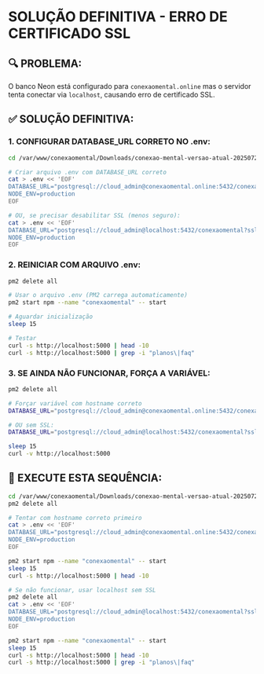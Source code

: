 # SOLUÇÃO DEFINITIVA - ERRO DE CERTIFICADO SSL

## 🔍 PROBLEMA:
O banco Neon está configurado para `conexaomental.online` mas o servidor tenta conectar via `localhost`, causando erro de certificado SSL.

## ✅ SOLUÇÃO DEFINITIVA:

### 1. CONFIGURAR DATABASE_URL CORRETO NO .env:
```bash
cd /var/www/conexaomental/Downloads/conexao-mental-versao-atual-20250729

# Criar arquivo .env com DATABASE_URL correto
cat > .env << 'EOF'
DATABASE_URL="postgresql://cloud_admin@conexaomental.online:5432/conexaomental?sslmode=require"
NODE_ENV=production
EOF

# OU, se precisar desabilitar SSL (menos seguro):
cat > .env << 'EOF'
DATABASE_URL="postgresql://cloud_admin@localhost:5432/conexaomental?sslmode=disable"
NODE_ENV=production
EOF
```

### 2. REINICIAR COM ARQUIVO .env:
```bash
pm2 delete all

# Usar o arquivo .env (PM2 carrega automaticamente)
pm2 start npm --name "conexaomental" -- start

# Aguardar inicialização
sleep 15

# Testar
curl -s http://localhost:5000 | head -10
curl -s http://localhost:5000 | grep -i "planos\|faq"
```

### 3. SE AINDA NÃO FUNCIONAR, FORÇA A VARIÁVEL:
```bash
pm2 delete all

# Forçar variável com hostname correto
DATABASE_URL="postgresql://cloud_admin@conexaomental.online:5432/conexaomental?sslmode=require" pm2 start npm --name "conexaomental" -- start

# OU sem SSL:
DATABASE_URL="postgresql://cloud_admin@localhost:5432/conexaomental?sslmode=disable" pm2 start npm --name "conexaomental" -- start

sleep 15
curl -v http://localhost:5000
```

## 🎯 EXECUTE ESTA SEQUÊNCIA:
```bash
cd /var/www/conexaomental/Downloads/conexao-mental-versao-atual-20250729
pm2 delete all

# Tentar com hostname correto primeiro
cat > .env << 'EOF'
DATABASE_URL="postgresql://cloud_admin@conexaomental.online:5432/conexaomental?sslmode=require"
NODE_ENV=production
EOF

pm2 start npm --name "conexaomental" -- start
sleep 15
curl -s http://localhost:5000 | head -10

# Se não funcionar, usar localhost sem SSL
pm2 delete all
cat > .env << 'EOF'
DATABASE_URL="postgresql://cloud_admin@localhost:5432/conexaomental?sslmode=disable"
NODE_ENV=production
EOF

pm2 start npm --name "conexaomental" -- start
sleep 15
curl -s http://localhost:5000 | head -10
curl -s http://localhost:5000 | grep -i "planos\|faq"
```